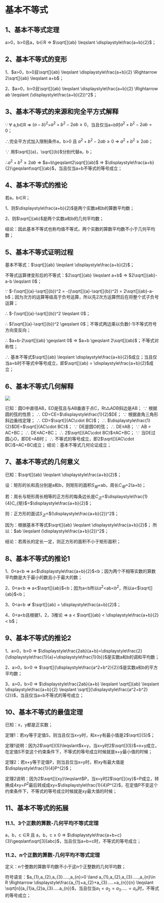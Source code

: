 # 基本不等式

## 1、基本不等式定理
a>0，b>0且a，b$\in$R $\Rightarrow$ $\sqrt[]{ab} \leqslant \displaystyle\frac{a+b}{2}$；

## 2、基本不等式的变形
1、$a>0，b>0且\sqrt[]{ab} \leqslant \displaystyle\frac{a+b}{2} \Rightarrow 2\sqrt[]{ab} \leqslant a+b$；

2、$a>0，b>0且\sqrt[]{ab} \leqslant \displaystyle\frac{a+b}{2} \Rightarrow ab \leqslant (\displaystyle\frac{a+b}{2})^2$；

## 3、基本不等式的来源和完全平方式解释
$\because$ $\forall$ a,b$\in$R $\Rightarrow$ $(a-b)^2$=$a^2+b^2-2ab\geqslant0$，当且仅当a=b时$a^2+b^2-2ab = 0$；

$\therefore$完全平方式加入限制条件a，b>0 且 $a^2+b^2-2ab\geqslant0$ $\Rightarrow$ $a^2+b^2\geqslant2ab$；

$\because$ 用$\sqrt[]{a}，\sqrt[]{b}$分别代替a，b；

$\therefore$$a^2+b^2\geqslant2ab$ $\Rightarrow$ $a+b\geqslant2\sqrt[]{ab}$ $\Rightarrow$ $\displaystyle\frac{a+b}{2}\geqslant\sqrt[]{ab}$，当且仅当a=b不等式的等号成立；

## 4、基本不等式的推论
若a，b$\in$R；

1、则$\displaystyle\frac{a+b}{2}$是两个实数a和b的算数平均数；

2、则$\sqrt[]{ab}$是两个实数a和b的几何平均数；

结论：因此基本不等式也称均值不等式，两个实数的算数平均数不小于几何平均数；

## 5、基本不等式证明过程
基本不等式：$\sqrt[]{ab} \leqslant \displaystyle\frac{a+b}{2}$；

不等式运算律变形后的不等式：$2\sqrt[]{ab} \leqslant a+b$ $\Rightarrow$ $2\sqrt[]{ab}-a-b \leqslant 0$；

$\because$ $-(\sqrt[]{a}-\sqrt[]{b})^2 = -((\sqrt[]{a}-\sqrt[]{b})^2) = 2\sqrt[]{ab}-a-b$；因为次方的运算等级高于负号运算，所以先2次方运算然后在将整个式子负号运算；

$\therefore$ $-(\sqrt[]{a}-\sqrt[]{b})^2 \leqslant 0$；

$\therefore$ $(\sqrt[]{a}-\sqrt[]{b})^2 \geqslant 0$；不等式两边乘以负数(-1)不等式符号方向变反向；

$\therefore$ $a+b-2\sqrt[]{ab} \geqslant 0$ $\Rightarrow$ $a+b \geqslant 2\sqrt[]{ab}$；不等式对称性；

$\therefore$ 基本不等式$\sqrt[]{ab} \leqslant \displaystyle\frac{a+b}{2}$成立；当且仅当a=b时不等式中等号成立，即$\sqrt[]{ab} = \displaystyle\frac{a+b}{2}$成立；

## 6、基本不等式几何解释
![](../images/圆17.png)

已知：圆O中直径AB，ED是弦且与AB垂直于点C，Rt$\triangle$ADB斜边是AB；
$\because$ 根据圆的弦的性质；
$\therefore$ CD=CE=$\displaystyle\frac{1}{2}$DE；
$\because$ 根据直角三角形斜边垂线定理；
$\therefore$ CD=$\sqrt[]{AC\cdot BC}$；
$\therefore$ $\displaystyle\frac{1}{2}$DE=$\sqrt[]{AC\cdot BC}$；
$\because$ DE是圆O的弦；
$\therefore$ DE$\leqslant$AB；
$\because$ AB = AC+BC；
$\therefore$ DE$\leqslant$AC+BC；
$\therefore$ 2$\sqrt[]{AC\cdot BC}$$\leqslant$AC+BC；
$\because$ 当DE过圆心O，即DE=AB时；
$\therefore$ 不等式的等号成立，即2$\sqrt[]{AC\cdot BC}$=AC+BC成立；
结论：基本不等式几何论证成立；

## 7、基本不等式的几何意义
已知：$\sqrt[]{ab} \leqslant \displaystyle\frac{a+b}{2}$；

设：矩形的长和高分别是a和b，则矩形的面积$S_{矩}$=ab，周长$C_{矩}$=2(a+b)；

若：周长与矩形周长相等的正方形的每条边长是$C_{正}$=$\displaystyle\frac{1}{4}C_{矩}$=$\displaystyle\frac{a+b}{2}$；

则：正方形的面试$S_{正}$=$(\displaystyle\frac{a+b}{2})^2$；

因为：根据基本不等式$\sqrt[]{ab} \leqslant \displaystyle\frac{a+b}{2}$；
所以：$ab \leqslant (\displaystyle\frac{a+b}{2})^2$；

结论：若周长的定长一定，则正方形的面积不小于矩形面积；

## 8、基本不等式的推论1
1、0<a<b $\Rightarrow$ a<$\displaystyle\frac{a+b}{2}$<b；因为两个不相等实数的算数平均数是大于最小的数且小于最大的数；

2、0<a<b $\Rightarrow$ a<$\sqrt[]{ab}$<b；因为a<b所以$a^2$<ab<$b^2$，所以a<$\sqrt[]{ab}$<b；

3、0<a<b $\nRightarrow$ $\sqrt[]{ab} = \displaystyle\frac{a+b}{2}$；

4、0<a<b且根据1，2，3推论 $\Rightarrow$ a < $\sqrt[]{ab} < \displaystyle\frac{a+b}{2} < b$；

## 9、基本不等式的推论2
1、a>0，b>0 $\Rightarrow$ $\displaystyle\frac{2ab}{a+b}=\displaystyle\frac{2}{\displaystyle\frac{1}{a}+\displaystyle\frac{1}{b}}$是实数a和b的调和平均数；

2、a>0，b>0 $\Rightarrow$ $\sqrt[]{\displaystyle\frac{a^2+b^2}{2}}$是实数a和b的平方平均数；

3、a>0，b>0 $\Rightarrow$ $\displaystyle\frac{2ab}{a+b} \leqslant \sqrt[]{ab} \leqslant \displaystyle\frac{a+b}{2} \leqslant \sqrt[]{\displaystyle\frac{a^2+b^2}{2}}$，当且仅当a=b不等式的等号成立；

## 10、基本不等式的最值定理
已知：x，y都是正实数；

定理1：若xy等于定值S，则当且仅当x=y时，和x+y有最小值是2$\sqrt[]{S}$；

定理1说明：因为2$\sqrt[]{S}\leqslant$x+y，当x=y时2$\sqrt[]{S}$=x+y成立，在定值S不变这个约束条件下，不等式的等号成立时候就是x+y最小值的时候；

定理2：若x+y等于定值P，则当且仅当x=y时，积xy有最大值是$\displaystyle\frac{1}{4}P^{2}$；

定理2说明：因为2$\sqrt[]{xy}\leqslant$P，当x=y时2$\sqrt[]{xy}$=P成立，转换成4xy=$P^2$最后转成成xy=$\displaystyle\frac{1}{4}P^{2}$，在定值P不变这个约束条件下，不等式的等号成立时候就是xy最大值的时候；

## 11、基本不等式的拓展
### 11.1、3个正数的算数-几何平均不等式定理
a，b，c $\in$R 且 a，b，c$\geqslant0$ $\Rightarrow$ $\displaystyle\frac{a+b+c}{3}\geqslant\sqrt[3]{abc}$，当且仅当a=b=c时，不等式的等号成立；

### 11.2、n个正数的算数-几何平均不等式定理
定义：n个整数的算数平均数不小于这n个正整数的几何平均数；

符号语言：$a_{1},a_{2},a_{3}.....,a_{n}>0 \land a_{1},a_{2},a_{3}.....,a_{n}\in R \Rightarrow \displaystyle\frac{a_{1}+a_{2}+a_{3}.....+a_{n}}{n} \leqslant \sqrt[n]{a_{1}a_{2}a_{3}.....a_{n}}$，当且仅当$a_{1}=a_{2}=a_{3}.....=a_{n}$时，不等式的等号成立；
